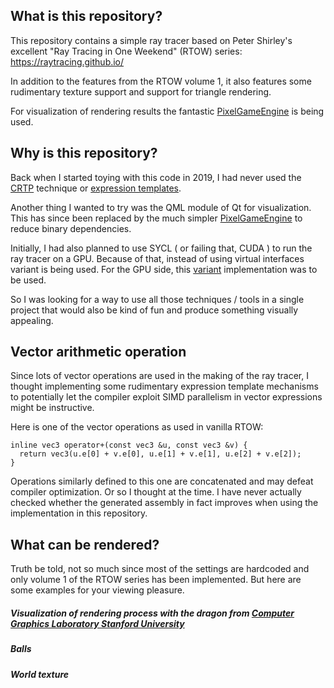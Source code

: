 ## What is this repository? ##

This repository contains a simple ray tracer based on Peter Shirley's excellent "Ray Tracing in One Weekend" (RTOW) series: https://raytracing.github.io/

In addition to the features from the RTOW volume 1, it also features some rudimentary texture support and support for triangle rendering. 

For visualization of rendering results the fantastic [PixelGameEngine](https://github.com/OneLoneCoder/olcPixelGameEngine) is being used.

## Why is this repository? ##

Back when I started toying with this code in 2019, I had never used the [CRTP](https://en.cppreference.com/w/cpp/language/crtp) technique or [expression templates](https://en.cppreference.com/w/cpp/language/expression_template).

Another thing I wanted to try was the QML module of Qt for visualization. This has since been replaced by the much simpler [PixelGameEngine](https://github.com/OneLoneCoder/olcPixelGameEngine) to reduce binary dependencies.

Initially, I had also planned to use SYCL ( or failing that, CUDA ) to run the ray tracer on a GPU. Because of that, instead of using virtual interfaces variant is being used. For the GPU side, this [variant](https://github.com/jaredhoberock/variant) implementation was to be used.

So I was looking for a way to use all those techniques / tools in a single project that would also be kind of fun and produce something visually appealing.

## Vector arithmetic operation ##

Since lots of vector operations are used in the making of the ray tracer, I thought implementing some rudimentary expression template mechanisms to potentially let the compiler exploit SIMD parallelism in vector expressions might be instructive.

Here is one of the vector operations as used in vanilla RTOW:

    inline vec3 operator+(const vec3 &u, const vec3 &v) {
      return vec3(u.e[0] + v.e[0], u.e[1] + v.e[1], u.e[2] + v.e[2]);
    }

Operations similarly defined to this one are concatenated and may defeat compiler optimization. Or so I thought at the time. I have never actually checked whether the generated assembly in fact improves when using the implementation in this repository.

What can be rendered?
-------------

Truth be told, not so much since most of the settings are hardcoded and only volume 1 of the RTOW series has been implemented. But here are some examples for your viewing pleasure.

##### Visualization of rendering process with the dragon from [Computer Graphics Laboratory Stanford University](http://graphics.stanford.edu/data/3Dscanrep/)

##### Balls

##### World texture